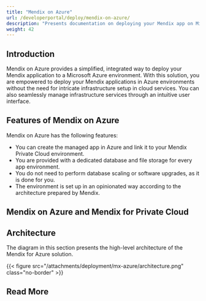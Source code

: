 ```yaml
---
title: "Mendix on Azure"
url: /developerportal/deploy/mendix-on-azure/
description: "Presents documentation on deploying your Mendix app on Microsoft Azure."
weight: 42
---
```


## Introduction

Mendix on Azure provides a simplified, integrated way to deploy your Mendix application to a Microsoft Azure environment. With this solution, you are empowered to deploy your Mendix applications in Azure environments without the need for intricate infrastructure setup in cloud services. You can also seamlessly manage infrastructure services through an intuitive user interface.

## Features of Mendix on Azure

Mendix on Azure has the following features:

* You can create the managed app in Azure and link it to your Mendix Private Cloud environment.
* You are provided with a dedicated database and file storage for every app environment.
* You do not need to perform database scaling or software upgrades, as it is done for you.
* The environment is set up in an opinionated way according to the architecture prepared by Mendix.

## Mendix on Azure and Mendix for Private Cloud

## Architecture

The diagram in this section presents the high-level architecture of the Mendix for Azure solution.

{{< figure src="/attachments/deployment/mx-azure/architecture.png" class="no-border" >}}

## Read More
